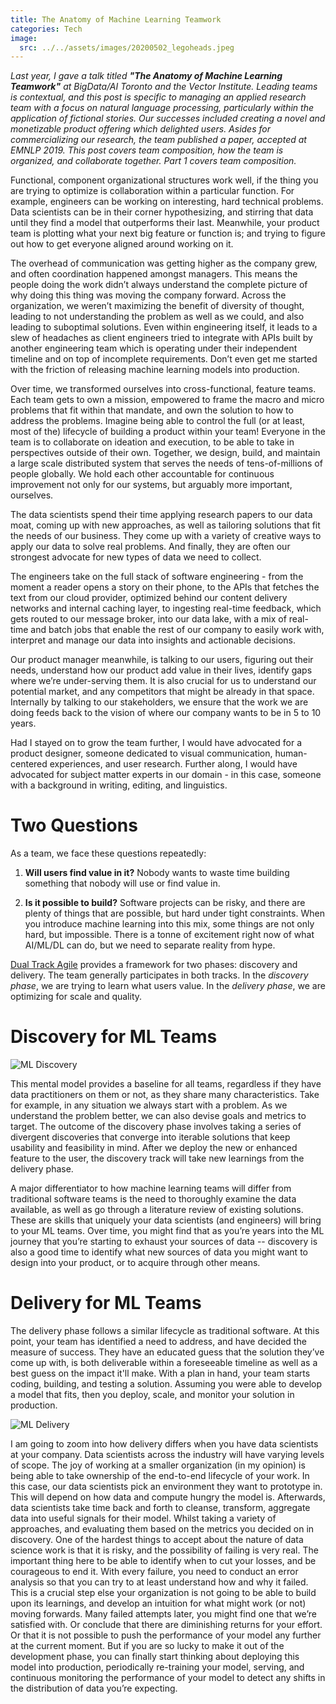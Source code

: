 ```yaml
---
title: The Anatomy of Machine Learning Teamwork
categories: Tech
image:
  src: ../../assets/images/20200502_legoheads.jpeg
---
```


_Last year, I gave a talk titled **"The Anatomy of Machine Learning Teamwork"** at BigData/AI Toronto and the Vector Institute.  Leading teams is contextual, and this post is specific to managing an applied research team with a focus on natural language processing, particularly within the application of fictional stories.  Our successes included creating a novel and monetizable product offering which delighted users.  Asides for commercializing our research, the team published a paper, accepted at EMNLP 2019.  This post covers team composition, how the team is organized, and collaborate together. Part 1 covers team composition._

Functional, component organizational structures work well, if the thing you are trying to optimize is collaboration within a particular function.  For example, engineers can be working on interesting, hard technical problems.  Data scientists can be in their corner hypothesizing, and stirring that data until they find a model that outperforms their last.  Meanwhile, your product team is plotting what your next big feature or function is; and trying to figure out how to get everyone aligned around working on it.

The overhead of communication was getting higher as the company grew, and often coordination happened amongst managers.  This means the people doing the work didn’t always understand the complete picture of why doing this thing was moving the company forward.  Across the organization, we weren’t maximizing the benefit of diversity of thought, leading to not understanding the problem as well as we could, and also leading to suboptimal solutions.  Even within engineering itself, it leads to a slew of headaches as client engineers tried to integrate with APIs built by another engineering team which is operating under their independent timeline and on top of incomplete requirements.  Don’t even get me started with the friction of releasing machine learning models into production.

Over time, we transformed ourselves into cross-functional, feature teams.  Each team gets to own a mission, empowered to frame the macro and micro problems that fit within that mandate, and own the solution to how to address the problems.  Imagine being able to control the full (or at least, most of the) lifecycle of building a product within your team!  Everyone in the team is to collaborate on ideation and execution, to be able to take in perspectives outside of their own.  Together, we design, build, and maintain a large scale distributed system that serves the needs of tens-of-millions of people globally.  We hold each other accountable for continuous improvement not only for our systems, but arguably more important, ourselves.

The data scientists spend their time applying research papers to our data moat, coming up with new approaches, as well as tailoring solutions that fit the needs of our business.  They come up with a variety of creative ways to apply our data to solve real problems.  And finally, they are often our strongest advocate for new types of data we need to collect.

The engineers take on the full stack of software engineering - from the moment a reader opens a story on their phone, to the APIs that fetches the text from our cloud provider, optimized behind our content delivery networks and internal caching layer, to ingesting real-time feedback, which gets routed to our message broker, into our data lake, with a mix of real-time and batch jobs that enable the rest of our company to easily work with, interpret and manage our data into insights and actionable decisions.

Our product manager meanwhile, is talking to our users, figuring out their needs, understand how our product add value in their lives, identify gaps where we’re under-serving them.  It is also crucial for us to understand our potential market, and any competitors that might be already in that space.  Internally by talking to our stakeholders, we ensure that the work we are doing feeds back to the vision of where our company wants to be in 5 to 10 years.

Had I stayed on to grow the team further, I would have advocated for a product designer, someone dedicated to visual communication, human-centered experiences, and user research.  Further along, I would have advocated for subject matter experts in our domain - in this case, someone with a background in writing, editing, and linguistics.

# Two Questions 

As a team, we face these questions repeatedly:

1. **Will users find value in it?**  Nobody wants to waste time building something that nobody will use or find value in.

1. **Is it possible to build?**  Software projects can be risky, and there are plenty of things that are possible, but hard under tight constraints.  When you introduce machine learning into this mix, some things are not only hard, but impossible.  There is a tonne of excitement right now of what AI/ML/DL can do, but we need to separate reality from hype.

[Dual Track Agile](https://www.mindtheproduct.com/dual-track-agile-messy-leads-innovation/) provides a framework for two phases: discovery and delivery.  The team generally participates in both tracks.  In the _discovery phase_, we are trying to learn what users value.  In the _delivery phase_, we are optimizing for scale and quality.

# Discovery for ML Teams

![ML Discovery](../../assets/images/20200503_ml_discovery.png)

This mental model provides a baseline for all teams, regardless if they have data practitioners on them or not, as they share many characteristics.  Take for example, in any situation we always start with a problem.  As we understand the problem better, we can also devise goals and metrics to target.  The outcome of the discovery phase involves taking a series of divergent discoveries that converge into iterable solutions that keep usability and feasibility in mind.  After we deploy the new or enhanced feature to the user, the discovery track will take new learnings from the delivery phase.

A major differentiator to how machine learning teams will differ from traditional software teams is the need to thoroughly examine the data available, as well as go through a literature review of existing solutions.  These are skills that uniquely your data scientists (and engineers) will bring to your ML teams.  Over time, you might find that as you’re years into the ML journey that you’re starting to exhaust your sources of data -- discovery is also a good time to identify what new sources of data you might want to design into your product, or to acquire through other means.

# Delivery for ML Teams

The delivery phase follows a similar lifecycle as traditional software.  At this point, your team has identified a need to address, and have decided the measure of success.  They have an educated guess that the solution they’ve come up with, is both deliverable within a foreseeable timeline as well as a best guess on the impact it'll make.  With a plan in hand, your team starts coding, building, and testing a solution.  Assuming you were able to develop a model that fits, then you deploy, scale, and monitor your solution in production.

![ML Delivery](../../assets/images/20200503_ml_delivery.png)

I am going to zoom into how delivery differs when you have data scientists at your company.  Data scientists across the industry will have varying levels of scope.  The joy of working at a smaller organization (in my opinion) is being able to take ownership of the end-to-end lifecycle of your work.  In this case, our data scientists pick an environment they want to prototype in.  This will depend on how data and compute hungry the model is.  Afterwards, data scientists take time back and forth to cleanse, transform, aggregate data into useful signals for their model.  Whilst taking a variety of approaches, and evaluating them based on the metrics you decided on in discovery.  One of the hardest things to accept about the nature of data science work is that it is risky, and the possibility of failing is very real.  The important thing here to be able to identify when to cut your losses, and be courageous to end it.  With every failure, you need to conduct an error analysis so that you can try to at least understand how and why it failed.  This is a crucial step else your organization is not going to be able to build upon its learnings, and develop an intuition for what might work (or not) moving forwards.  Many failed attempts later, you might find one that we’re satisfied with.  Or conclude that there are diminishing returns for your effort.  Or that it is not possible to push the performance of your model any further at the current moment.  But if you are so lucky to make it out of the development phase, you can finally start thinking about deploying this model into production, periodically re-training your model, serving, and continuous monitoring the performance of your model to detect any shifts in the distribution of data you’re expecting.

